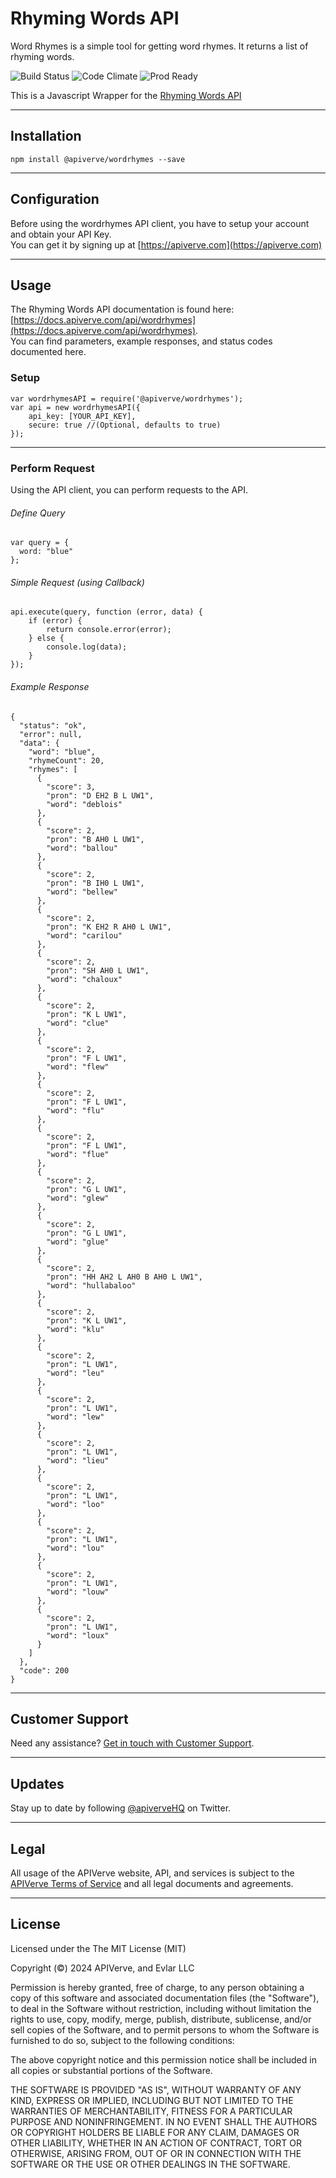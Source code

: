 Rhyming Words API
============

Word Rhymes is a simple tool for getting word rhymes. It returns a list of rhyming words.

![Build Status](https://img.shields.io/badge/build-passing-green)
![Code Climate](https://img.shields.io/badge/maintainability-B-purple)
![Prod Ready](https://img.shields.io/badge/production-ready-blue)

This is a Javascript Wrapper for the [Rhyming Words API](https://apiverve.com/marketplace/api/wordrhymes)

---

## Installation
	npm install @apiverve/wordrhymes --save

---

## Configuration

Before using the wordrhymes API client, you have to setup your account and obtain your API Key.  
You can get it by signing up at [https://apiverve.com](https://apiverve.com)

---

## Usage

The Rhyming Words API documentation is found here: [https://docs.apiverve.com/api/wordrhymes](https://docs.apiverve.com/api/wordrhymes).  
You can find parameters, example responses, and status codes documented here.

### Setup

```
var wordrhymesAPI = require('@apiverve/wordrhymes');
var api = new wordrhymesAPI({
    api_key: [YOUR_API_KEY],
    secure: true //(Optional, defaults to true)
});
```

---


### Perform Request
Using the API client, you can perform requests to the API.

###### Define Query

```
var query = {
  word: "blue"
};
```

###### Simple Request (using Callback)

```
api.execute(query, function (error, data) {
    if (error) {
        return console.error(error);
    } else {
        console.log(data);
    }
});
```

###### Example Response

```
{
  "status": "ok",
  "error": null,
  "data": {
    "word": "blue",
    "rhymeCount": 20,
    "rhymes": [
      {
        "score": 3,
        "pron": "D EH2 B L UW1",
        "word": "deblois"
      },
      {
        "score": 2,
        "pron": "B AH0 L UW1",
        "word": "ballou"
      },
      {
        "score": 2,
        "pron": "B IH0 L UW1",
        "word": "bellew"
      },
      {
        "score": 2,
        "pron": "K EH2 R AH0 L UW1",
        "word": "carilou"
      },
      {
        "score": 2,
        "pron": "SH AH0 L UW1",
        "word": "chaloux"
      },
      {
        "score": 2,
        "pron": "K L UW1",
        "word": "clue"
      },
      {
        "score": 2,
        "pron": "F L UW1",
        "word": "flew"
      },
      {
        "score": 2,
        "pron": "F L UW1",
        "word": "flu"
      },
      {
        "score": 2,
        "pron": "F L UW1",
        "word": "flue"
      },
      {
        "score": 2,
        "pron": "G L UW1",
        "word": "glew"
      },
      {
        "score": 2,
        "pron": "G L UW1",
        "word": "glue"
      },
      {
        "score": 2,
        "pron": "HH AH2 L AH0 B AH0 L UW1",
        "word": "hullabaloo"
      },
      {
        "score": 2,
        "pron": "K L UW1",
        "word": "klu"
      },
      {
        "score": 2,
        "pron": "L UW1",
        "word": "leu"
      },
      {
        "score": 2,
        "pron": "L UW1",
        "word": "lew"
      },
      {
        "score": 2,
        "pron": "L UW1",
        "word": "lieu"
      },
      {
        "score": 2,
        "pron": "L UW1",
        "word": "loo"
      },
      {
        "score": 2,
        "pron": "L UW1",
        "word": "lou"
      },
      {
        "score": 2,
        "pron": "L UW1",
        "word": "louw"
      },
      {
        "score": 2,
        "pron": "L UW1",
        "word": "loux"
      }
    ]
  },
  "code": 200
}
```

---

## Customer Support

Need any assistance? [Get in touch with Customer Support](https://apiverve.com/contact).

---

## Updates
Stay up to date by following [@apiverveHQ](https://twitter.com/apiverveHQ) on Twitter.

---

## Legal

All usage of the APIVerve website, API, and services is subject to the [APIVerve Terms of Service](https://apiverve.com/terms) and all legal documents and agreements.

---

## License
Licensed under the The MIT License (MIT)

Copyright (&copy;) 2024 APIVerve, and Evlar LLC

Permission is hereby granted, free of charge, to any person obtaining a copy of this software and associated documentation files (the "Software"), to deal in the Software without restriction, including without limitation the rights to use, copy, modify, merge, publish, distribute, sublicense, and/or sell copies of the Software, and to permit persons to whom the Software is furnished to do so, subject to the following conditions:

The above copyright notice and this permission notice shall be included in all copies or substantial portions of the Software.

THE SOFTWARE IS PROVIDED "AS IS", WITHOUT WARRANTY OF ANY KIND, EXPRESS OR IMPLIED, INCLUDING BUT NOT LIMITED TO THE WARRANTIES OF MERCHANTABILITY, FITNESS FOR A PARTICULAR PURPOSE AND NONINFRINGEMENT. IN NO EVENT SHALL THE AUTHORS OR COPYRIGHT HOLDERS BE LIABLE FOR ANY CLAIM, DAMAGES OR OTHER LIABILITY, WHETHER IN AN ACTION OF CONTRACT, TORT OR OTHERWISE, ARISING FROM, OUT OF OR IN CONNECTION WITH THE SOFTWARE OR THE USE OR OTHER DEALINGS IN THE SOFTWARE.